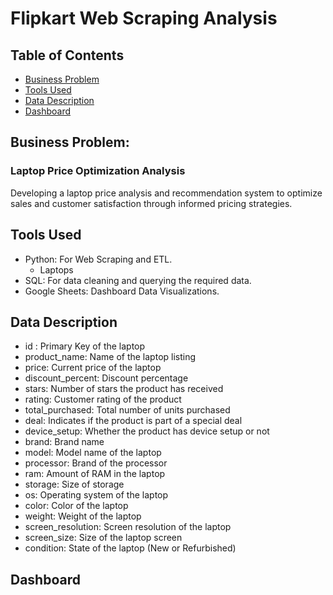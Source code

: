 # Flipkart Web Scraping Analysis

## Table of Contents
* [Business Problem](#business-problem)
* [Tools Used](#tools-used)
* [Data Description](#data-description)
* [Dashboard](#dashboard)

## Business Problem: 
### Laptop Price Optimization Analysis

Developing a laptop price analysis and recommendation system to optimize sales and customer satisfaction through informed pricing strategies.

## Tools Used
- Python: For Web Scraping and ETL.
  - Laptops 
- SQL: For data cleaning and querying the required data.
- Google Sheets: Dashboard Data Visualizations.

## Data Description
- id : Primary Key of the laptop
- product_name: Name of the laptop listing
- price: Current price of the laptop
- discount_percent: Discount percentage
- stars: Number of stars the product has received
- rating: Customer rating of the product
- total_purchased: Total number of units purchased
- deal: Indicates if the product is part of a special deal
- device_setup: Whether the product has device setup or not
- brand: Brand name
- model: Model name of the laptop
- processor: Brand of the processor
- ram: Amount of RAM in the laptop
- storage: Size of storage
- os: Operating system of the laptop
- color: Color of the laptop
- weight: Weight of the laptop
- screen_resolution: Screen resolution of the laptop
- screen_size: Size of the laptop screen
- condition: State of the laptop (New or Refurbished)
  
## Dashboard
